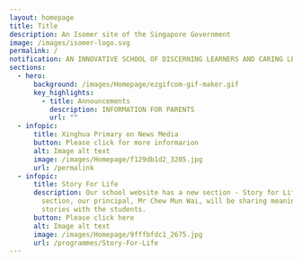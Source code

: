 ```yaml
---
layout: homepage
title: Title
description: An Isomer site of the Singapore Government
image: /images/isomer-logo.svg
permalink: /
notification: AN INNOVATIVE SCHOOL OF DISCERNING LEARNERS AND CARING LEADERS
sections:
  - hero:
      background: /images/Homepage/ezgifcom-gif-maker.gif
      key_highlights:
        - title: Announcements
          description: INFORMATION FOR PARENTS
          url: ""
  - infopic:
      title: Xinghua Primary on News Media
      button: Please click for more informarion
      alt: Image alt text
      image: /images/Homepage/f129db1d2_3205.jpg
      url: /permalink
  - infopic:
      title: Story For Life
      description: Our school website has a new section - Story for Life. In this
        section, our principal, Mr Chew Mun Wai, will be sharing meaningful
        stories with the students.
      button: Please click here
      alt: Image alt text
      image: /images/Homepage/9fffbfdc1_2675.jpg
      url: /programmes/Story-For-Life
---
```


